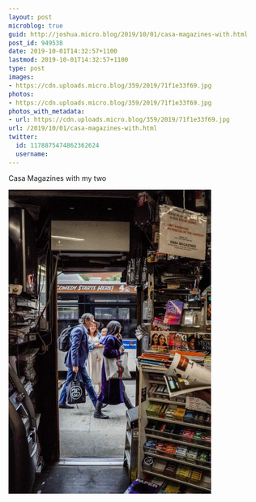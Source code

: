 ```yaml
---
layout: post
microblog: true
guid: http://joshua.micro.blog/2019/10/01/casa-magazines-with.html
post_id: 949538
date: 2019-10-01T14:32:57+1100
lastmod: 2019-10-01T14:32:57+1100
type: post
images:
- https://cdn.uploads.micro.blog/359/2019/71f1e33f69.jpg
photos:
- https://cdn.uploads.micro.blog/359/2019/71f1e33f69.jpg
photos_with_metadata:
- url: https://cdn.uploads.micro.blog/359/2019/71f1e33f69.jpg
url: /2019/10/01/casa-magazines-with.html
twitter:
  id: 1178875474862362624
  username: 
---
```

Casa Magazines with my two

<a href="https://joshwithers.blog/uploads/2019/71f1e33f69.jpg"><img src="uploads/2019/71f1e33f69.jpg" width="400" height="600" alt="" style="height: auto;" class="sunlit_image" /></a>

